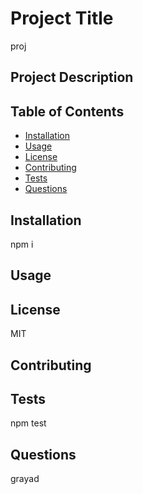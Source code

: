 # Project Title
  proj

  ## Project Description
  
    
  ## Table of Contents
  - [Installation](#installation)
  - [Usage](#usage)
  - [License](#license)
  - [Contributing](#contributing)
  - [Tests](#tests)
  - [Questions](#questions)

  ## Installation
  npm i

  ## Usage
  

  ## License
  MIT

  ## Contributing
  

  ## Tests
  npm test

  ## Questions
  grayad
  
  